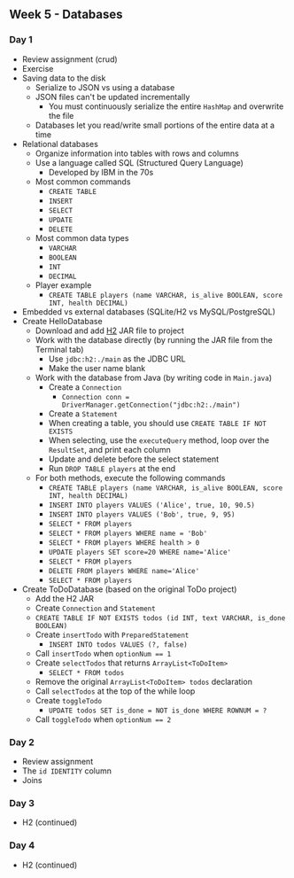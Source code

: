 ## Week 5 - Databases

### Day 1

* Review assignment (crud)
* Exercise
* Saving data to the disk
  * Serialize to JSON vs using a database
  * JSON files can't be updated incrementally
    * You must continuously serialize the entire `HashMap` and overwrite the file
  * Databases let you read/write small portions of the entire data at a time
* Relational databases
  * Organize information into tables with rows and columns
  * Use a language called SQL (Structured Query Language)
    * Developed by IBM in the 70s
  * Most common commands
    * `CREATE TABLE`
    * `INSERT`
    * `SELECT`
    * `UPDATE`
    * `DELETE`
  * Most common data types
    * `VARCHAR`
    * `BOOLEAN`
    * `INT`
    * `DECIMAL`
  * Player example
    * `CREATE TABLE players (name VARCHAR, is_alive BOOLEAN, score INT, health DECIMAL)`
* Embedded vs external databases (SQLite/H2 vs MySQL/PostgreSQL)
* Create HelloDatabase
  * Download and add [H2](http://www.h2database.com/html/main.html) JAR file to project
  * Work with the database directly (by running the JAR file from the Terminal tab)
    * Use `jdbc:h2:./main` as the JDBC URL
    * Make the user name blank
  * Work with the database from Java (by writing code in `Main.java`)
    * Create a `Connection`
      * `Connection conn = DriverManager.getConnection("jdbc:h2:./main")`
    * Create a `Statement`
    * When creating a table, you should use `CREATE TABLE IF NOT EXISTS`
    * When selecting, use the `executeQuery` method, loop over the `ResultSet`, and print each column
    * Update and delete before the select statement
    * Run `DROP TABLE players` at the end
  * For both methods, execute the following commands
    * `CREATE TABLE players (name VARCHAR, is_alive BOOLEAN, score INT, health DECIMAL)`
    * `INSERT INTO players VALUES ('Alice', true, 10, 90.5)`
    * `INSERT INTO players VALUES ('Bob', true, 9, 95)`
    * `SELECT * FROM players`
    * `SELECT * FROM players WHERE name = 'Bob'`
    * `SELECT * FROM players WHERE health > 0`
    * `UPDATE players SET score=20 WHERE name='Alice'`
    * `SELECT * FROM players`
    * `DELETE FROM players WHERE name='Alice'`
    * `SELECT * FROM players`
* Create ToDoDatabase (based on the original ToDo project)
  * Add the H2 JAR
  * Create `Connection` and `Statement`
  * `CREATE TABLE IF NOT EXISTS todos (id INT, text VARCHAR, is_done BOOLEAN)`
  * Create `insertTodo` with `PreparedStatement`
    * `INSERT INTO todos VALUES (?, false)`
  * Call `insertTodo` when `optionNum == 1`
  * Create `selectTodos` that returns `ArrayList<ToDoItem>`
    * `SELECT * FROM todos`
  * Remove the original `ArrayList<ToDoItem> todos` declaration
  * Call `selectTodos` at the top of the while loop
  * Create `toggleTodo`
    * `UPDATE todos SET is_done = NOT is_done WHERE ROWNUM = ?`
  * Call `toggleTodo` when `optionNum == 2`

### Day 2

* Review assignment
* The `id IDENTITY` column
* Joins

### Day 3

* H2 (continued)

### Day 4

* H2 (continued)
